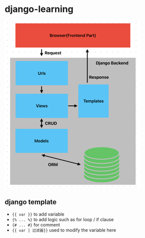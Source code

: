 # django-learning
![img.png](img.png)


## django template
- `{{ var }}` to add variable
- `{% ... %}` to add logic such as for loop / if clause
- `{# ... #}` for comment
- `{{ var | 过滤器}}` used to modify the variable here

